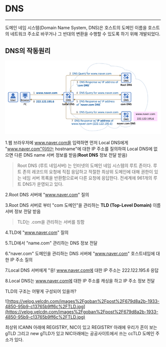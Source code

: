 # DNS

---

도메인 네임 시스템(Domain Name System, DNS)은 호스트의 도메인 이름을 호스트의 네트워크 주소로 바꾸거나 그 반대의 변환을 수행할 수 있도록 하기 위해 개발되었다.

## **DNS의 작동원리**

![Untitled](DNS%2023954ed1969d484d8780bf2fdf0993fb/Untitled.png)

1.웹 브라우저에 www.naver.com을 입력하면 먼저 Local DNS에게 "www.naver.com"이라는 hostname"에 대한 IP 주소를 질의하여 Local DNS에 없으면 다른 DNS name 서버 정보를 받음(**Root DNS** 정보 전달 받음)

> Root DNS (루트 네임서버) 는 인터넷의 도메인 네임 시스템의 루트 존이다. 루트 존의 레코드의 요청에 직접 응답하고 적절한 최상위 도메인에 대해 권한이 있는 네임 서버 목록을 반환함으로써 다른 요청에 응답한다. 전세계에 961개의 루트 DNS가 운영되고 있다.
> 

2.Root DNS 서버에 "www.naver.com" 질의

3.Root DNS 서버로 부터 "com 도메인"을 관리하는 **TLD (Top-Level Domain)** 이름 서버 정보 전달 받음

> TLD는 .com을 관리하는 서버를 칭함
> 

4.TLD에 "www.naver.com" 질의

5.TLD에서 "name.com" 관리하는 DNS 정보 전달

6."naver.com" 도메인을 관리하는 DNS 서버에 "www.naver.com" 호스트네임에 대한 IP 주소 질의

7.Local DNS 서버에게 "응! www.naver.com에 대한 IP 주소는 222.122.195.6 응답

8.Local DNS는 www.naver.com에 대한 IP 주소를 캐싱을 하고 IP 주소 정보 전달

TLD의 구조는 어떻게 구성되어 있을까?

![https://velog.velcdn.com/images%2Fgoban%2Fpost%2F679d8a2b-1933-4850-95b9-c13765b9ff6c%2FTLD.jpg](https://velog.velcdn.com/images%2Fgoban%2Fpost%2F679d8a2b-1933-4850-95b9-c13765b9ff6c%2FTLD.jpg)

최상위 ICANN 아래에 REGISTRY, NIC이 있고 REGISTRY 아래에 우리가 흔이 보는 gTLD 그리고 new gTLD가 있고 NIC아래에는 공공사이트에서 쓰는 ccTLD 도메인 주소가 있다.